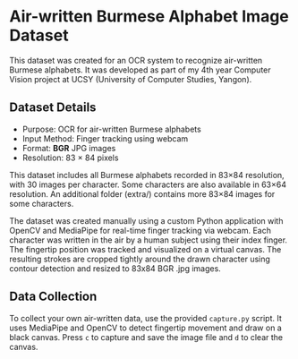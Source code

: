 # Air-written Burmese Alphabet Image Dataset

This dataset was created for an OCR system to recognize air-written Burmese alphabets. It was developed as part of my 4th year Computer Vision project at UCSY (University of Computer Studies, Yangon).

## Dataset Details

- Purpose: OCR for air-written Burmese alphabets
- Input Method: Finger tracking using webcam
- Format: **BGR** JPG images
- Resolution: 83 × 84 pixels

This dataset includes all Burmese alphabets recorded in 83×84 resolution, with 30 images per character.
Some characters are also available in 63×64 resolution.
An additional folder (extra/) contains more 83×84 images for some characters.

The dataset was created manually using a custom Python application with OpenCV and MediaPipe for real-time finger tracking via webcam. Each character was written in the air by a human subject using their index finger. The fingertip position was tracked and visualized on a virtual canvas. The resulting strokes are cropped tightly around the drawn character using contour detection and resized to 83x84 BGR .jpg images.

## Data Collection

To collect your own air-written data, use the provided `capture.py` script. It uses MediaPipe and OpenCV to detect fingertip movement and draw on a black canvas. Press `c` to capture and save the image file and `d` to clear the canvas.
